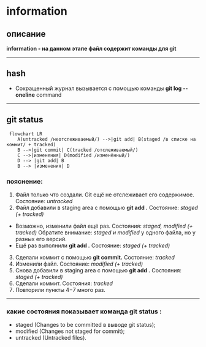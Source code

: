 # information
## описание
**information - на данном этапе файл содержит команды для git**
*******************************************************************

## hash
- Сокращенный журнал вызывается с помощью команды **git log --oneline** command
----------------------------------------------------------------------

## git status
```mermaid
 flowchart LR
    A(untracked /неотслеживаемый/) -->|git add| B(staged /в списке на коммит/ + tracked)
    B -->|git commit| C(tracked /отслеживаемый/)
    C -->|изменения| D(modified /изменённый/)
    D --> |git add| B
    B --> |изменения| D
```
### пояснение:
1. Файл только что создали. Git ещё не отслеживает его содержимое. Состояние: *untracked*
2. Файл добавили в staging area с помощью **git add .** Состояние: *staged (+ tracked)*
- Возможно, изменили файл ещё раз. Состояния: *staged, modified (+ tracked)*
Обратите внимание: *staged и modified* у одного файла, но у разных его версий.
- Ещё раз выполнили **git add .** Состояние: *staged (+ tracked)*
3. Сделали коммит с помощью **git commit.** Состояние: *tracked*
4. Изменили файл. Состояние: *modified (+ tracked)*
5. Снова добавили в staging area с помощью **git add .** Состояния: *staged (+ tracked)*
6. Сделали коммит. Состояния: *tracked*
7. Повторили пункты 4−7 много раз.
----------------------------------------------------------------------
### какие состояния показывает команда **git status** :
- staged (Changes to be committed в выводе git status);
- modified (Changes not staged for commit);
- untracked (Untracked files).